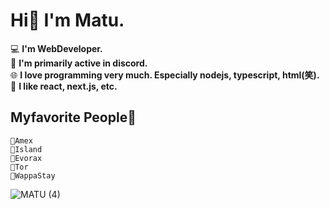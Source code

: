 # Hi🚀 I'm Matu.

💻 **I'm WebDeveloper.**    
🚀 **I'm primarily active in discord.**    
🌐 **I love programming very much. Especially nodejs, typescript, html(笑).**    
🧠 **I like react, next.js, etc.**    

## Myfavorite People💖

```
💙Amex
💛Island
💖Evorax
💜Tor
💚WappaStay
```

![MATU (4)](https://github.com/mcmatudev/mcmatudev/assets/152702582/c0d6b0f8-1e7c-46fd-9628-484ddc329232)





